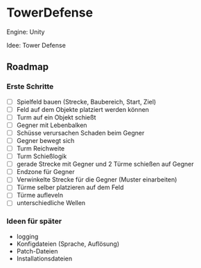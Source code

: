 # TowerDefense

Engine: Unity

Idee: Tower Defense

## Roadmap

### Erste Schritte

- [ ] Spielfeld bauen (Strecke, Baubereich, Start, Ziel)
- [ ] Feld auf dem Objekte platziert werden können
- [ ] Turm auf ein Objekt schießt
- [ ] Gegner mit Lebenbalken
- [ ] Schüsse verursachen Schaden beim Gegner
- [ ] Gegner bewegt sich
- [ ] Turm Reichweite
- [ ] Turm Schießlogik
- [ ] gerade Strecke mit Gegner und 2 Türme schießen auf Gegner  
- [ ] Endzone für Gegner
- [ ] Verwinkelte Strecke für die Gegner (Muster einarbeiten)
- [ ] Türme selber platzieren auf dem Feld
- [ ] Türme aufleveln
- [ ] unterschiedliche Wellen

### Ideen für später

- logging 
- Konfigdateien (Sprache, Auflösung)
- Patch-Dateien
- Installationsdateien
